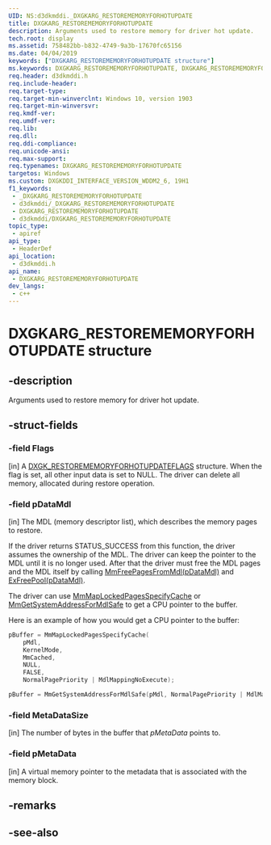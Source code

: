 ```yaml
---
UID: NS:d3dkmddi._DXGKARG_RESTOREMEMORYFORHOTUPDATE
title: DXGKARG_RESTOREMEMORYFORHOTUPDATE
description: Arguments used to restore memory for driver hot update.
tech.root: display
ms.assetid: 758482bb-b832-4749-9a3b-17670fc65156
ms.date: 04/04/2019
keywords: ["DXGKARG_RESTOREMEMORYFORHOTUPDATE structure"]
ms.keywords: DXGKARG_RESTOREMEMORYFORHOTUPDATE, DXGKARG_RESTOREMEMORYFORHOTUPDATE,
req.header: d3dkmddi.h
req.include-header: 
req.target-type: 
req.target-min-winverclnt: Windows 10, version 1903
req.target-min-winversvr: 
req.kmdf-ver: 
req.umdf-ver: 
req.lib: 
req.dll: 
req.ddi-compliance: 
req.unicode-ansi: 
req.max-support: 
req.typenames: DXGKARG_RESTOREMEMORYFORHOTUPDATE
targetos: Windows
ms.custom: DXGKDDI_INTERFACE_VERSION_WDDM2_6, 19H1
f1_keywords:
 - _DXGKARG_RESTOREMEMORYFORHOTUPDATE
 - d3dkmddi/_DXGKARG_RESTOREMEMORYFORHOTUPDATE
 - DXGKARG_RESTOREMEMORYFORHOTUPDATE
 - d3dkmddi/DXGKARG_RESTOREMEMORYFORHOTUPDATE
topic_type:
 - apiref
api_type:
 - HeaderDef
api_location:
 - d3dkmddi.h
api_name:
 - DXGKARG_RESTOREMEMORYFORHOTUPDATE
dev_langs:
 - c++
---
```


# DXGKARG_RESTOREMEMORYFORHOTUPDATE structure


## -description

Arguments used to restore memory for driver hot update.

## -struct-fields

### -field Flags

[in] A [DXGK_RESTOREMEMORYFORHOTUPDATEFLAGS](ns-d3dkmddi-dxgk_restorememoryforhotupdateflags.md) structure. When the flag is set, all other input data is set to NULL. The driver can delete all memory, allocated during restore operation.

### -field pDataMdl

[in] The MDL (memory descriptor list), which describes the memory pages to restore.

If the driver returns STATUS_SUCCESS from this function, the driver assumes the ownership of the MDL. The driver can keep the pointer to the MDL until it is no longer used. After that the driver must free the MDL pages and the MDL itself by calling [MmFreePagesFromMdl(pDataMdl)](../wdm/nf-wdm-mmfreepagesfrommdl.md) and [ExFreePool(pDataMdl)](../wdm/nf-wdm-exfreepool.md).

The driver can use [MmMapLockedPagesSpecifyCache](../wdm/nf-wdm-mmmaplockedpagesspecifycache.md) or [MmGetSystemAddressForMdlSafe](../wdm/nf-wdm-mmgetsystemaddressformdl.md) to get a CPU pointer to the buffer.

Here is an example of how you would get a CPU pointer to the buffer:

```cpp
pBuffer = MmMapLockedPagesSpecifyCache(
    pMdl,
    KernelMode,
    MmCached,
    NULL,
    FALSE,
    NormalPagePriority | MdlMappingNoExecute);

pBuffer = MmGetSystemAddressForMdlSafe(pMdl, NormalPagePriority | MdlMappingNoExecute);
```

### -field MetaDataSize

[in] The number of bytes in the buffer that *pMetaData* points to.

### -field pMetaData

 
[in] A virtual memory pointer to the metadata that is associated with the memory block.

## -remarks

## -see-also